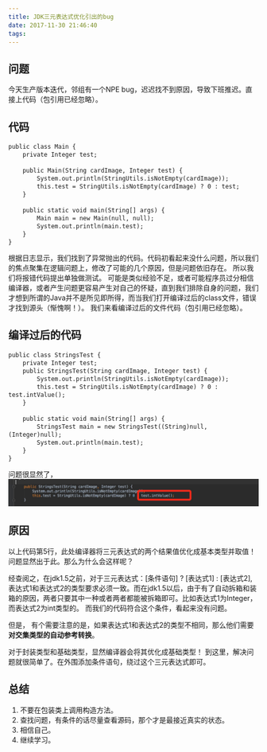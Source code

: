 ```yaml
---
title: JDK三元表达式优化引出的bug
date: 2017-11-30 21:46:40
tags:
---
```

## 问题
今天生产版本迭代，邻组有一个NPE bug，迟迟找不到原因，导致下班推迟。直接上代码（包引用已经忽略）。
## 代码
```
public class Main {
    private Integer test;

    public Main(String cardImage, Integer test) {
        System.out.println(StringUtils.isNotEmpty(cardImage));
        this.test = StringUtils.isNotEmpty(cardImage) ? 0 : test;
    }

    public static void main(String[] args) {
        Main main = new Main(null, null);
        System.out.println(main.test);
    }
}
```
根据日志显示，我们找到了异常抛出的代码。代码初看起来没什么问题，所以我们的焦点聚集在逻辑问题上，修改了可能的几个原因，但是问题依旧存在。
所以我们将报错代码提出单独做测试。
可能是类似经验不足，或者可能程序员过分相信编译器，或者产生问题更容易产生对自己的怀疑，直到我们排除自身的问题，我们才想到所谓的Java并不是所见即所得，而当我们打开编译过后的class文件，错误才找到源头（惭愧啊！）。
我们来看编译过后的文件代码（包引用已经忽略）。
## 编译过后的代码
```
public class StringsTest {
    private Integer test;
    public StringsTest(String cardImage, Integer test) {
        System.out.println(StringUtils.isNotEmpty(cardImage));
        this.test = StringUtils.isNotEmpty(cardImage) ? 0 : test.intValue();
    }

    public static void main(String[] args) {
        StringsTest main = new StringsTest((String)null, (Integer)null);
        System.out.println(main.test);
    }
}
```
问题很显然了，
![JDk优化](/image/jdk_优化.png)

## 原因
以上代码第5行，此处编译器将三元表达式的两个结果值优化成基本类型并取值！问题显然出于此。那么为什么会这样呢？

经查阅之，在jdk1.5之前，对于三元表达式：\[条件语句\] ? \[表达式1\] : \[表达式2\],
表达式1和表达式2的类型要求必须一致。而在jdk1.5以后，由于有了自动拆箱和装箱的原因，两者只要其中一种或者两者都能被拆箱即可。比如表达式1为Integer，而表达式2为int类型的。
而我们的代码符合这个条件，看起来没有问题。

但是， 有个需要注意的是，如果表达式1和表达式2的类型不相同，那么他们需要**对交集类型的自动参考转换**。

对于封装类型和基础类型，显然编译器会将其优化成基础类型！ 
到这里，解决问题就很简单了。在外围添加条件语句，绕过这个三元表达式即可。

## 总结

1. 不要在包装类上调用构造方法。
2. 查找问题，有条件的话尽量查看源码，那个才是最接近真实的状态。
3. 相信自己。
4. 继续学习。


